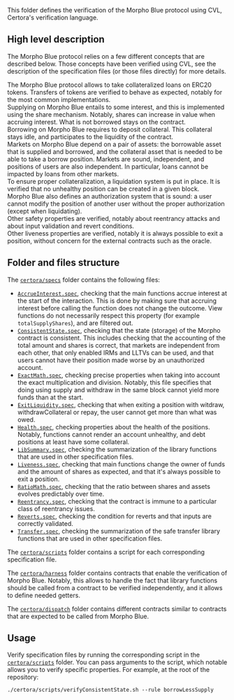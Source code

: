 This folder defines the verification of the Morpho Blue protocol using CVL, Certora's verification language.

## High level description

The Morpho Blue protocol relies on a few different concepts that are described below. Those concepts have been verified using CVL, see the description of the specification files (or those files directly) for more details.

The Morpho Blue protocol allows to take collateralized loans on ERC20 tokens. Transfers of tokens are verified to behave as expected, notably for the most common implementations.\
Supplying on Morpho Blue entails to some interest, and this is implemented using the share mechanism. Notably, shares can increase in value when accruing interest. What is not borrowed stays on the contract.\
Borrowing on Morpho Blue requires to deposit collateral. This collateral stays idle, and participates to the liquidity of the contract.\
Markets on Morpho Blue depend on a pair of assets: the borrowable asset that is supplied and borrowed, and the collateral asset that is needed to be able to take a borrow position. Markets are sound, independent, and positions of users are also independent. In particular, loans cannot be impacted by loans from other markets.\
To ensure proper collateralization, a liquidation system is put in place. It is verified that no unhealthy position can be created in a given block.\
Morpho Blue also defines an authorization system that is sound: a user cannot modify the position of another user without the proper authorization (except when liquidating).\
Other safety properties are verified, notably about reentrancy attacks and about input validation and revert conditions.\
Other liveness properties are verified, notably it is always possible to exit a position, without concern for the external contracts such as the oracle.

## Folder and files structure

The [`certora/specs`](./specs) folder contains the following files:

- [`AccrueInterest.spec`](./specs/AccrueInterest.spec), checking that the main functions accrue interest at the start of the interaction. This is done by making sure that accruing interest before calling the function does not change the outcome. View functions do not necessarily respect this property (for example `totalSupplyShares`), and are filtered out.
- [`ConsistentState.spec`](./specs/ConsistentState.spec), checking that the state (storage) of the Morpho contract is consistent. This includes checking that the accounting of the total amount and shares is correct, that markets are independent from each other, that only enabled IRMs and LLTVs can be used, and that users cannot have their position made worse by an unauthorized account.
- [`ExactMath.spec`](./specs/ExactMath.spec), checking precise properties when taking into account the exact multiplication and division. Notably, this file specifies that doing using supply and withdraw in the same block cannot yield more funds than at the start.
- [`ExitLiquidity.spec`](./specs/ExitLiquidity.spec), checking that when exiting a position with witdraw, withdrawCollateral or repay, the user cannot get more than what was owed.
- [`Health.spec`](./specs/Health.spec), checking properties about the health of the positions. Notably, functions cannot render an account unhealthy, and debt positions at least have some collateral.
- [`LibSummary.spec`](./specs/LibSummary.spec), checking the summarization of the library functions that are used in other specification files.
- [`Liveness.spec`](./specs/Liveness.spec), checking that main functions change the owner of funds and the amount of shares as expected, and that it's always possible to exit a position.
- [`RatioMath.spec`](./specs/RatioMath.spec), checking that the ratio between shares and assets evolves predictably over time.
- [`Reentrancy.spec`](./specs/Reentrancy.spec), checking that the contract is immune to a particular class of reentrancy issues.
- [`Reverts.spec`](./specs/Reverts.spec), checking the condition for reverts and that inputs are correctly validated.
- [`Transfer.spec`](./specs/Transfer.spec), checking the summarization of the safe transfer library functions that are used in other specification files.

The [`certora/scripts`](./scripts/) folder contains a script for each corresponding specification file.

The [`certora/harness`](./harness/) folder contains contracts that enable the verification of Morpho Blue. Notably, this allows to handle the fact that library functions should be called from a contract to be verified independently, and it allows to define needed getters.

The [`certora/dispatch`](./dispatch/) folder contains different contracts similar to contracts that are expected to be called from Morpho Blue.

## Usage

Verify specification files by running the corresponding script in the [`certora/scripts`](./scripts/) folder. You can pass arguments to the script, which notable allows you to verify specific properties. For example, at the root of the repository:

```
./certora/scripts/verifyConsistentState.sh --rule borrowLessSupply
```

